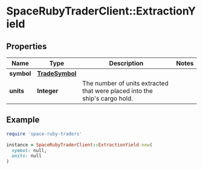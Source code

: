 # SpaceRubyTraderClient::ExtractionYield

## Properties

| Name | Type | Description | Notes |
| ---- | ---- | ----------- | ----- |
| **symbol** | [**TradeSymbol**](TradeSymbol.md) |  |  |
| **units** | **Integer** | The number of units extracted that were placed into the ship's cargo hold. |  |

## Example

```ruby
require 'space-ruby-traders'

instance = SpaceRubyTraderClient::ExtractionYield.new(
  symbol: null,
  units: null
)
```

